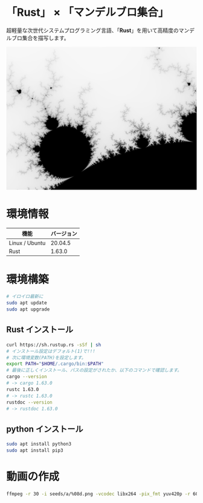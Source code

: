 # 「Rust」 × 「マンデルブロ集合」

超軽量な次世代システムプログラミング言語、「**Rust**」を用いて高精度のマンデルブロ集合を描写します。  

![マンデルブロ集合サンプル](output/0000.png)


# 環境情報

| 機能 | バージョン |
| ---- | ---- |
| Linux / Ubuntu | 20.04.5 |
| Rust | 1.63.0 |


# 環境構築


```bash
# イロイロ最新に
sudo apt update
sudo apt upgrade
```


## Rust インストール

```bash
curl https://sh.rustup.rs -sSf | sh
# インストール設定はデフォルト(1)で!!!
# 次に環境変数(PATH)を設定します。
export PATH="$HOME/.cargo/bin:$PATH"
# 最後に正しくインストール、パスの設定がされたか、以下のコマンドで確認します。
cargo --version
# -> cargo 1.63.0
rustc 1.63.0
# -> rustc 1.63.0
rustdoc --version
# -> rustdoc 1.63.0
```


## python インストール

```bash
sudo apt install python3
sudo apt install pip3
```


# 動画の作成

```bash
ffmpeg -r 30 -i seeds/a/%08d.png -vcodec libx264 -pix_fmt yuv420p -r 60 ./fruits/★★★.mp4
```



